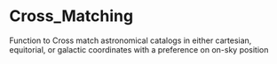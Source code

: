 # Cross_Matching
Function to Cross match astronomical catalogs in either cartesian, equitorial, or galactic coordinates with a preference on on-sky position
